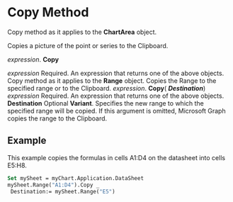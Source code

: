 
# Copy Method

Copy method as it applies to the  **ChartArea** object.

Copies a picture of the point or series to the Clipboard.

 _expression_. **Copy**

 _expression_ Required. An expression that returns one of the above objects.
Copy method as it applies to the  **Range** object.
Copies the Range to the specified range or to the Clipboard.
 _expression_. **Copy**( **_Destination_**)
 _expression_ Required. An expression that returns one of the above objects.
 **Destination** Optional **Variant**. Specifies the new range to which the specified range will be copied. If this argument is omitted, Microsoft Graph copies the range to the Clipboard.

## Example

This example copies the formulas in cells A1:D4 on the datasheet into cells E5:H8.


```vb
Set mySheet = myChart.Application.DataSheet 
mySheet.Range("A1:D4").Copy _ 
 Destination:= mySheet.Range("E5")
```

